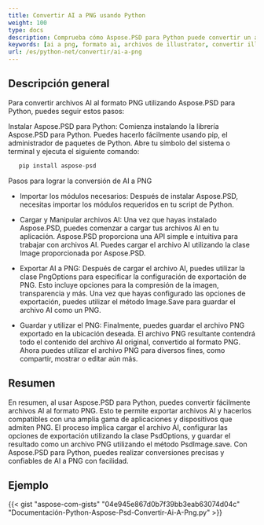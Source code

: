 ```yaml
---
title: Convertir AI a PNG usando Python
weight: 100
type: docs
description: Comprueba cómo Aspose.PSD para Python puede convertir un archivo AI a PNG.
keywords: [ai a png, formato ai, archivos de illustrator, convertir illustrator, png, api psd, python, ejemplo de código]
url: /es/python-net/convertir/ai-a-png
---
```


## **Descripción general**
Para convertir archivos AI al formato PNG utilizando Aspose.PSD para Python, puedes seguir estos pasos:

Instalar Aspose.PSD para Python: Comienza instalando la librería Aspose.PSD para Python. Puedes hacerlo fácilmente usando pip, el administrador de paquetes de Python. Abre tu símbolo del sistema o terminal y ejecuta el siguiente comando:

```python
   pip install aspose-psd
```

Pasos para lograr la conversión de AI a PNG

- Importar los módulos necesarios: Después de instalar Aspose.PSD, necesitas importar los módulos requeridos en tu script de Python.
- Cargar y Manipular archivos AI: Una vez que hayas instalado Aspose.PSD, puedes comenzar a cargar tus archivos AI en tu aplicación. Aspose.PSD proporciona una API simple e intuitiva para trabajar con archivos AI. Puedes cargar el archivo AI utilizando la clase Image proporcionada por Aspose.PSD.

- Exportar AI a PNG: Después de cargar el archivo AI, puedes utilizar la clase PngOptions para especificar la configuración de exportación de PNG. Esto incluye opciones para la compresión de la imagen, transparencia y más. Una vez que hayas configurado las opciones de exportación, puedes utilizar el método Image.Save para guardar el archivo AI como un PNG.

- Guardar y utilizar el PNG: Finalmente, puedes guardar el archivo PNG exportado en la ubicación deseada. El archivo PNG resultante contendrá todo el contenido del archivo AI original, convertido al formato PNG. Ahora puedes utilizar el archivo PNG para diversos fines, como compartir, mostrar o editar aún más.

## **Resumen**
En resumen, al usar Aspose.PSD para Python, puedes convertir fácilmente archivos AI al formato PNG. Esto te permite exportar archivos AI y hacerlos compatibles con una amplia gama de aplicaciones y dispositivos que admiten PNG. El proceso implica cargar el archivo AI, configurar las opciones de exportación utilizando la clase PsdOptions, y guardar el resultado como un archivo PNG utilizando el método PsdImage.save. Con Aspose.PSD para Python, puedes realizar conversiones precisas y confiables de AI a PNG con facilidad.

## **Ejemplo**
{{< gist "aspose-com-gists" "04e945e867d0b7f39bb3eab63074d04c" "Documentación-Python-Aspose-Psd-Convertir-Ai-A-Png.py" >}}
